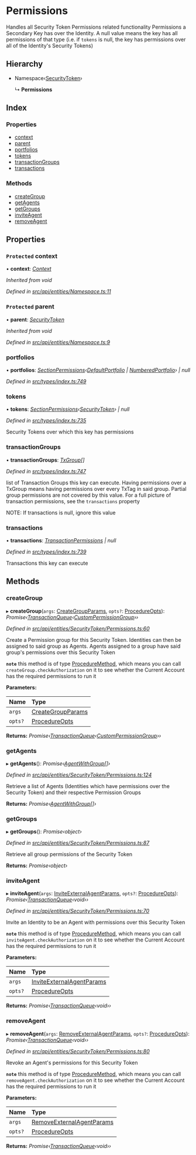 # Permissions

Handles all Security Token Permissions related functionality Permissions a Secondary Key has over the Identity. A null value means the key has all permissions of that type \(i.e. if `tokens` is null, the key has permissions over all of the Identity's Security Tokens\)

## Hierarchy

* Namespace‹[SecurityToken](securitytoken.md)›

  ↳ **Permissions**

## Index

### Properties

* [context](permissions.md#protected-context)
* [parent](permissions.md#protected-parent)
* [portfolios](permissions.md#portfolios)
* [tokens](permissions.md#tokens)
* [transactionGroups](permissions.md#transactiongroups)
* [transactions](permissions.md#transactions)

### Methods

* [createGroup](permissions.md#creategroup)
* [getAgents](permissions.md#getagents)
* [getGroups](permissions.md#getgroups)
* [inviteAgent](permissions.md#inviteagent)
* [removeAgent](permissions.md#removeagent)

## Properties

### `Protected` context

• **context**: [_Context_](context.md)

_Inherited from void_

_Defined in_ [_src/api/entities/Namespace.ts:11_](https://github.com/PolymathNetwork/polymesh-sdk/blob/56921667/src/api/entities/Namespace.ts#L11)

### `Protected` parent

• **parent**: [_SecurityToken_](securitytoken.md)

_Inherited from void_

_Defined in_ [_src/api/entities/Namespace.ts:9_](https://github.com/PolymathNetwork/polymesh-sdk/blob/56921667/src/api/entities/Namespace.ts#L9)

### portfolios

• **portfolios**: [_SectionPermissions_](../interfaces/sectionpermissions.md)_‹_[_DefaultPortfolio_](defaultportfolio.md) _\|_ [_NumberedPortfolio_](numberedportfolio.md)_› \| null_

_Defined in_ [_src/types/index.ts:749_](https://github.com/PolymathNetwork/polymesh-sdk/blob/56921667/src/types/index.ts#L749)

### tokens

• **tokens**: [_SectionPermissions_](../interfaces/sectionpermissions.md)_‹_[_SecurityToken_](securitytoken.md)_› \| null_

_Defined in_ [_src/types/index.ts:735_](https://github.com/PolymathNetwork/polymesh-sdk/blob/56921667/src/types/index.ts#L735)

Security Tokens over which this key has permissions

### transactionGroups

• **transactionGroups**: [_TxGroup_](../enums/txgroup.md)_\[\]_

_Defined in_ [_src/types/index.ts:747_](https://github.com/PolymathNetwork/polymesh-sdk/blob/56921667/src/types/index.ts#L747)

list of Transaction Groups this key can execute. Having permissions over a TxGroup means having permissions over every TxTag in said group. Partial group permissions are not covered by this value. For a full picture of transaction permissions, see the `transactions` property

NOTE: If transactions is null, ignore this value

### transactions

• **transactions**: [_TransactionPermissions_](../interfaces/transactionpermissions.md) _\| null_

_Defined in_ [_src/types/index.ts:739_](https://github.com/PolymathNetwork/polymesh-sdk/blob/56921667/src/types/index.ts#L739)

Transactions this key can execute

## Methods

### createGroup

▸ **createGroup**\(`args`: [CreateGroupParams](../interfaces/creategroupparams.md), `opts?`: [ProcedureOpts](../interfaces/procedureopts.md)\): _Promise‹_[_TransactionQueue_](transactionqueue.md)_‹_[_CustomPermissionGroup_](custompermissiongroup.md)_››_

_Defined in_ [_src/api/entities/SecurityToken/Permissions.ts:60_](https://github.com/PolymathNetwork/polymesh-sdk/blob/56921667/src/api/entities/SecurityToken/Permissions.ts#L60)

Create a Permission group for this Security Token. Identities can then be assigned to said group as Agents. Agents assigned to a group have said group's permissions over this Security Token

**`note`** this method is of type [ProcedureMethod](../interfaces/proceduremethod.md), which means you can call `createGroup.checkAuthorization` on it to see whether the Current Account has the required permissions to run it

**Parameters:**

| Name | Type |
| :--- | :--- |
| `args` | [CreateGroupParams](../interfaces/creategroupparams.md) |
| `opts?` | [ProcedureOpts](../interfaces/procedureopts.md) |

**Returns:** _Promise‹_[_TransactionQueue_](transactionqueue.md)_‹_[_CustomPermissionGroup_](custompermissiongroup.md)_››_

### getAgents

▸ **getAgents**\(\): _Promise‹_[_AgentWithGroup_](../interfaces/agentwithgroup.md)_\[\]›_

_Defined in_ [_src/api/entities/SecurityToken/Permissions.ts:124_](https://github.com/PolymathNetwork/polymesh-sdk/blob/56921667/src/api/entities/SecurityToken/Permissions.ts#L124)

Retrieve a list of Agents \(Identities which have permissions over the Security Token\) and their respective Permission Groups

**Returns:** _Promise‹_[_AgentWithGroup_](../interfaces/agentwithgroup.md)_\[\]›_

### getGroups

▸ **getGroups**\(\): _Promise‹object›_

_Defined in_ [_src/api/entities/SecurityToken/Permissions.ts:87_](https://github.com/PolymathNetwork/polymesh-sdk/blob/56921667/src/api/entities/SecurityToken/Permissions.ts#L87)

Retrieve all group permissions of the Security Token

**Returns:** _Promise‹object›_

### inviteAgent

▸ **inviteAgent**\(`args`: [InviteExternalAgentParams](../interfaces/inviteexternalagentparams.md), `opts?`: [ProcedureOpts](../interfaces/procedureopts.md)\): _Promise‹_[_TransactionQueue_](transactionqueue.md)_‹void››_

_Defined in_ [_src/api/entities/SecurityToken/Permissions.ts:70_](https://github.com/PolymathNetwork/polymesh-sdk/blob/56921667/src/api/entities/SecurityToken/Permissions.ts#L70)

Invite an Identity to be an Agent with permissions over this Security Token

**`note`** this method is of type [ProcedureMethod](../interfaces/proceduremethod.md), which means you can call `inviteAgent.checkAuthorization` on it to see whether the Current Account has the required permissions to run it

**Parameters:**

| Name | Type |
| :--- | :--- |
| `args` | [InviteExternalAgentParams](../interfaces/inviteexternalagentparams.md) |
| `opts?` | [ProcedureOpts](../interfaces/procedureopts.md) |

**Returns:** _Promise‹_[_TransactionQueue_](transactionqueue.md)_‹void››_

### removeAgent

▸ **removeAgent**\(`args`: [RemoveExternalAgentParams](../interfaces/removeexternalagentparams.md), `opts?`: [ProcedureOpts](../interfaces/procedureopts.md)\): _Promise‹_[_TransactionQueue_](transactionqueue.md)_‹void››_

_Defined in_ [_src/api/entities/SecurityToken/Permissions.ts:80_](https://github.com/PolymathNetwork/polymesh-sdk/blob/56921667/src/api/entities/SecurityToken/Permissions.ts#L80)

Revoke an Agent's permissions for this Security Token

**`note`** this method is of type [ProcedureMethod](../interfaces/proceduremethod.md), which means you can call `removeAgent.checkAuthorization` on it to see whether the Current Account has the required permissions to run it

**Parameters:**

| Name | Type |
| :--- | :--- |
| `args` | [RemoveExternalAgentParams](../interfaces/removeexternalagentparams.md) |
| `opts?` | [ProcedureOpts](../interfaces/procedureopts.md) |

**Returns:** _Promise‹_[_TransactionQueue_](transactionqueue.md)_‹void››_

